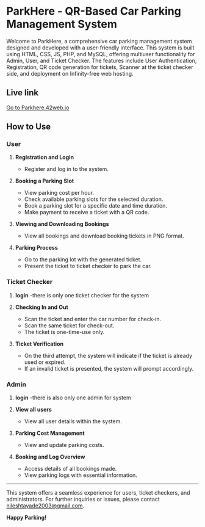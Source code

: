 # ParkHere - QR-Based Car Parking Management System

Welcome to ParkHere, a comprehensive car parking management system designed and developed with a user-friendly interface.
This system is built using HTML, CSS, JS, PHP, and MySQL, offering multiuser functionality for Admin, User, and Ticket Checker.
The features include User Authentication, Registration, QR code generation for tickets, Scanner at the ticket checker side, and deployment on Infinity-free web hosting.

## Live link
 <a href="https://parkhere.42web.io" target="_blank">Go to Parkhere.42web.io</a>
 
## How to Use

### User
1. **Registration and Login**
   - Register and log in to the system.
   
2. **Booking a Parking Slot**
   - View parking cost per hour.
   - Check available parking slots for the selected duration.
   - Book a parking slot for a specific date and time duration.
   - Make payment to receive a ticket with a QR code.

3. **Viewing and Downloading Bookings**
   - View all bookings and download booking tickets in PNG format.

4. **Parking Process**
   - Go to the parking lot with the generated ticket.
   - Present the ticket to ticket checker to park the car.

### Ticket Checker
1. **login**
    -there is only one ticket checker for the system
3. **Checking In and Out**
   - Scan the ticket and enter the car number for check-in.
   - Scan the same ticket for check-out.
   - The ticket is one-time-use only.

4. **Ticket Verification**
   - On the third attempt, the system will indicate if the ticket is already used or expired.
   - If an invalid ticket is presented, the system will prompt accordingly.

### Admin
1. **login**
  -there is also only one admin for system

3. **View all users**
   - View all user details within the system.

4. **Parking Cost Management**
   - View and update parking costs.

5. **Booking and Log Overview**
   - Access details of all bookings made.
   - View parking logs with essential information.

---

This system offers a seamless experience for users, ticket checkers, and administrators. For further inquiries or issues, please contact  [nileshtayade2003@gmail.com](nileshtayade2003@gmail.com).

**Happy Parking!**
